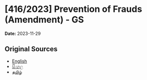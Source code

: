 # [416/2023] Prevention of Frauds (Amendment) - GS

**Date:** 2023-11-29

## Original Sources

- [English](https://documents.gov.lk/view/bills/2023/11/416-2023_E.pdf)
- [සිංහල](https://documents.gov.lk/view/bills/2023/11/416-2023_S.pdf)
- [தமிழ்](https://documents.gov.lk/view/bills/2023/11/416-2023_T.pdf)
